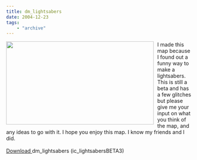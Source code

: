 ```yaml
---
title: dm_lightsabers
date: 2004-12-23
tags: 
    - "archive"
---
```

<a onblur="try {parent.deselectBloggerImageGracefully();} catch(e) {}" href="http://3.bp.blogspot.com/_zdYMSK7YuAA/SarzS6-DnyI/AAAAAAAAFJY/61W-O_vfeWc/s1600-h/ic_lightsabersbeta30000.jpg"><img style="float:left; margin:0 10px 10px 0;cursor:pointer; cursor:hand;width: 400px; height: 226px;" src="http://3.bp.blogspot.com/_zdYMSK7YuAA/SarzS6-DnyI/AAAAAAAAFJY/61W-O_vfeWc/s400/ic_lightsabersbeta30000.jpg" border="0" alt="" id="BLOGGER_PHOTO_ID_5308322617202286370" /></a>I made this map because I found out a funny way to make a lightsabers. This is still a beta and has a few glitches but please give me your input on what you think of the map, and any ideas to go with it. I hope you enjoy this map. I know my friends and I did.<br /><br /><a href="http://www.mattcarrier.net/files/ic_lightsabersBETA3.zip">Download </a>dm_lightsabers (ic_lightsabersBETA3)
